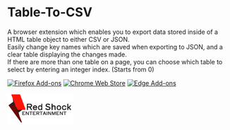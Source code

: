 # Table-To-CSV
A browser extension which enables you to export data stored inside of a HTML table object to either CSV or JSON.<br>
Easily change key names which are saved when exporting to JSON, and a clear table displaying the changes made. <br>
If there are more than one table on a page, you can choose which table to select by entering an integer index. (Starts from 0)

[![Firefox Add-ons](https://img.shields.io/badge/Firefox%20Add--ons-Download-lightgrey?logo=firefoxbrowser)](https://addons.mozilla.org/en-GB/firefox/addon/table-to-text/)
[![Chrome Web Store](https://img.shields.io/badge/Web%20Store-Download-lightgrey?logo=googlechrome)](https://chrome.google.com/webstore/detail/table-to-text/hgdefbnhifilgcpblpekdbcgdonjfadh)
[![Edge Add-ons](https://img.shields.io/badge/Edge%20Add--ons-Download-lightgrey?logo=microsoftedge)](https://microsoftedge.microsoft.com/addons/detail/table-to-text/ipgpncdhbedamhohmejknbeghheljndc)

<picture>
  <img alt="Red Shock Entertainment Logo" src="https://raw.githubusercontent.com/red-shock/redshockentertainment-privacy/main/rdshckmockup.png" width="150"/>
</picture>
